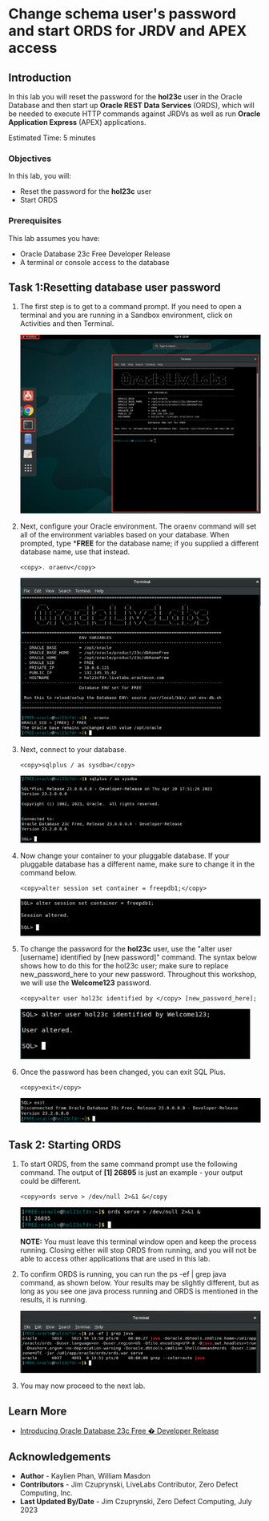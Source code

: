 # Change schema user's password and start ORDS for JRDV and APEX access

## Introduction

In this lab you will reset the password for the **hol23c** user in the Oracle Database and then start up **Oracle REST Data Services** (ORDS), which will be needed to execute HTTP commands against JRDVs as well as run  **Oracle Application Express** (APEX) applications.

Estimated Time: 5 minutes

### Objectives

In this lab, you will:
* Reset the password for the **hol23c** user
* Start ORDS

### Prerequisites

This lab assumes you have:
* Oracle Database 23c Free Developer Release
* A terminal or console access to the database

## Task 1:Resetting database user password

1. The first step is to get to a command prompt. If you need to open a terminal and you are running in a Sandbox environment, click on Activities and then Terminal.

    ![Open a new terminal](images/open-terminal.png " ")

2. Next, configure your Oracle environment. The oraenv command will set all of the environment variables based on your database. When prompted, type ***FREE** for the database name; if you supplied a different database name, use that instead.
    ```
    <copy>. oraenv</copy>
    ```

    ![Set environment](images/set-envt-free1.png)


3. Next, connect to your database.
    ```
    <copy>sqlplus / as sysdba</copy>
    ```
    ![Connect to database](images/connect-db-sysdba1.png)

4. Now change your container to your pluggable database. If your pluggable database has a different name, make sure to change it in the command below.
    ```
    <copy>alter session set container = freepdb1;</copy>
    ```
    
    ![Change to PDB](images/alter-session1.png " ")

5. To change the password for the **hol23c** user, use the "alter user \[username\] identified by \[new password\]" command. The syntax below shows how to do this for the hol23c user; make sure to replace new\_password\_here to your new password. Throughout this workshop, we will use the **Welcome123** password.
    ```
    <copy>alter user hol23c identified by </copy> [new_password_here];
    ```

    ![Change password](images/change-password1.png)

6. Once the password has been changed, you can exit SQL Plus.

    ```
    <copy>exit</copy>
    ```
    ![Exit](images/exit1.png)

## Task 2: Starting ORDS

1. To start ORDS, from the same command prompt use the following command. The output of **[1] 26895** is just an example - your output could be different.

    ```
    <copy>ords serve > /dev/null 2>&1 &</copy
    ```

    ![Start ORDS](images/ords1.png)

    **NOTE:** You must leave this terminal window open and keep the process running. Closing either will stop ORDS from running, and you will not be able to access other applications that are used in this lab.


2. To confirm ORDS is running, you can run the ps -ef | grep java command, as shown below. Your results may be slightly different, but as long as you see one java process running and ORDS is mentioned in the results, it is running.
    
    ![Verify ORDS](images/confirm_ords.png)

3. You may now proceed to the next lab.

## Learn More

* [Introducing Oracle Database 23c Free � Developer Release](https://blogs.oracle.com/database/post/oracle-database-23c-free)

## Acknowledgements
* **Author** - Kaylien Phan, William Masdon
* **Contributors** - Jim Czuprynski, LiveLabs Contributor, Zero Defect Computing, Inc.
* **Last Updated By/Date** - Jim Czuprynski, Zero Defect Computing, July 2023